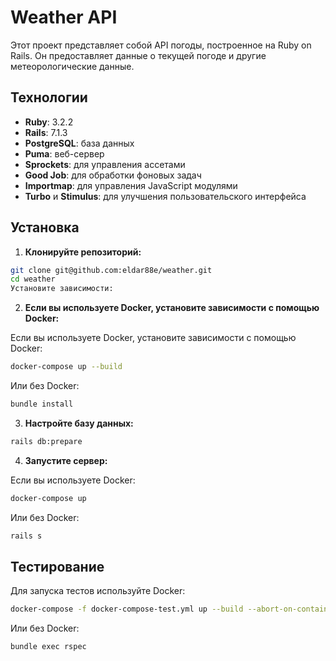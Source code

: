 # Weather API

Этот проект представляет собой API погоды, построенное на Ruby on Rails. Он предоставляет данные о текущей погоде и другие метеорологические данные.

## Технологии

- **Ruby**: 3.2.2
- **Rails**: 7.1.3
- **PostgreSQL**: база данных
- **Puma**: веб-сервер
- **Sprockets**: для управления ассетами
- **Good Job**: для обработки фоновых задач
- **Importmap**: для управления JavaScript модулями
- **Turbo** и **Stimulus**: для улучшения пользовательского интерфейса

## Установка

1. **Клонируйте репозиторий:**

```bash
git clone git@github.com:eldar88e/weather.git
cd weather
Установите зависимости:
 ```

2. **Если вы используете Docker, установите зависимости с помощью Docker:**
   
Если вы используете Docker, установите зависимости с помощью Docker:
```bash
docker-compose up --build
```
   
Или без Docker:
 ```bash
 bundle install
```
   
3. **Настройте базу данных:**
 ```bash
 rails db:prepare
 ```

4. **Запустите сервер:**

Если вы используете Docker:
```bash
docker-compose up
```
Или без Docker:
```bash
rails s
```

## Тестирование

Для запуска тестов используйте Docker:
```bash
docker-compose -f docker-compose-test.yml up --build --abort-on-container-exit
```

Или без Docker:
```bash
bundle exec rspec
```